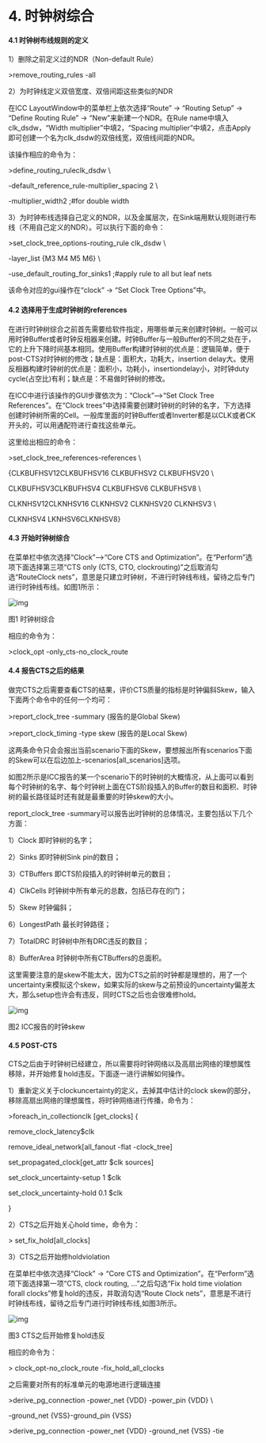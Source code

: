 # 4. 时钟树综合

####  4.1 时钟树布线规则的定义

1）删除之前定义过的NDR（Non-default Rule）

\>remove_routing_rules -all

2）为时钟线定义双倍宽度、双倍间距这些类似的NDR

在ICC LayoutWindow中的菜单栏上依次选择“Route” → “Routing Setup” → “Define Routing Rule” → “New”来新建一个NDR。在Rule name中填入clk_dsdw，“Width multiplier”中填2，“Spacing multiplier”中填2，点击Apply即可创建一个名为clk_dsdw的双倍线宽，双倍线间距的NDR。

该操作相应的命令为：

\>define_routing_ruleclk_dsdw \

-default_reference_rule-multiplier_spacing 2 \

-multiplier_width2 ;#for double width

3）为时钟布线选择自己定义的NDR，以及金属层次，在Sink端用默认规则进行布线（不用自己定义的NDR）。可以执行下面的命令：

\>set_clock_tree_options-routing_rule clk_dsdw \

-layer_list {M3 M4 M5 M6} \

-use_default_routing_for_sinks1 ;#apply rule to all but leaf nets

该命令对应的gui操作在“clock” → “Set Clock Tree Options”中。



#### 4.2 选择用于生成时钟树的references

在进行时钟树综合之前首先需要给软件指定，用哪些单元来创建时钟树。一般可以用时钟Buffer或者时钟反相器来创建。时钟Buffer与一般Buffer的不同之处在于，它的上升下降时间基本相同。使用Buffer构建时钟树的优点是：逻辑简单，便于post-CTS对时钟树的修改；缺点是：面积大，功耗大，insertion delay大。使用反相器构建时钟树的优点是：面积小，功耗小，insertiondelay小，对时钟duty cycle(占空比)有利；缺点是：不易做时钟树的修改。

在ICC中进行该操作的GUI步骤依次为：“Clock”⟶“Set Clock Tree References”。在“Clock trees”中选择需要创建时钟树的时钟的名字，下方选择创建时钟树所需的Cell。一般库里面的时钟Buffer或者Inverter都是以CLK或者CK开头的，可以用通配符进行查找这些单元。

这里给出相应的命令：

\>set_clock_tree_references-references \

{CLKBUFHSV12CLKBUFHSV16 CLKBUFHSV2 CLKBUFHSV20 \

CLKBUFHSV3CLKBUFHSV4 CLKBUFHSV6 CLKBUFHSV8 \

CLKNHSV12CLKNHSV16 CLKNHSV2 CLKNHSV20 CLKNHSV3 \

CLKNHSV4 LKNHSV6CLKNHSV8}

####  

#### 4.3 开始时钟树综合

在菜单栏中依次选择“Clock”⟶“Core CTS and Optimization”。在“Perform”选项下面选择第三项“CTS only (CTS, CTO, clockrouting)”之后取消勾选“RouteClock nets”，意思是只建立时钟树，不进行时钟线布线，留待之后专门进行时钟线布线。如图1所示：

![img](https://mmbiz.qpic.cn/mmbiz_png/jfiabYavVPtnS5XlAPaGU55LtVFC1WWtjZ9xcSurWwiaNtccuIMicPZtGgYxdvWbicsLtcQSysvsAIiby2t6h2Pq74w/640?wx_fmt=png&tp=webp&wxfrom=5&wx_lazy=1&wx_co=1)

图1 时钟树综合

相应的命令为：

\>clock_opt -only_cts-no_clock_route



#### 4.4 报告CTS之后的结果

做完CTS之后需要查看CTS的结果，评价CTS质量的指标是时钟偏斜Skew，输入下面两个命令中的任何一个均可：

\>report_clock_tree -summary (报告的是Global Skew)

\>report_clock_timing -type skew (报告的是Local Skew)

这两条命令只会会报出当前scenario下面的Skew，要想报出所有scenarios下面的Skew可以在后边加上-scenarios[all_scenarios]选项。

如图2所示是ICC报告的某一个scenario下的时钟树的大概情况，从上面可以看到每个时钟树的名字、每个时钟树上面在CTS阶段插入的Buffer的数目和面积、时钟树的最长路径延时还有就是最重要的时钟skew的大小。

report_clock_tree -summary可以报告出时钟树的总体情况，主要包括以下几个方面：

1）Clock 即时钟树的名字；

2）Sinks 即时钟树Sink pin的数目；

3）CTBuffers 即CTS阶段插入的时钟树单元的数目；

4）ClkCells 时钟树中所有单元的总数，包括已存在的门；

5）Skew  时钟偏斜；

6）LongestPath 最长时钟路径；

7）TotalDRC 时钟树中所有DRC违反的数目；

8）BufferArea 时钟树中所有CTBuffers的总面积。

这里需要注意的是skew不能太大，因为CTS之前的时钟都是理想的，用了一个uncertainty来模拟这个skew，如果实际的skew与之前预设的uncertainty偏差太大，那么setup也许会有违反，同时CTS之后也会很难修hold。

![img](https://mmbiz.qpic.cn/mmbiz_png/jfiabYavVPtnS5XlAPaGU55LtVFC1WWtj2lxAMBOkqXTGQZD2sjiaPvQH8Cyib1SuSLXsQJiboIsCiaUz7KicticE5YlQ/640?wx_fmt=png&tp=webp&wxfrom=5&wx_lazy=1&wx_co=1)

图2 ICC报告的时钟skew

####  

#### 4.5 POST-CTS

CTS之后由于时钟树已经建立，所以需要将时钟网络以及高扇出网络的理想属性移除，并开始修复hold违反。下面逐一进行讲解如何操作。

1）重新定义关于clockuncertainty的定义，去掉其中估计的clock skew的部分，移除高扇出网络的理想属性，将时钟网络进行传播，命令为：

\>foreach_in_collectionclk [get_clocks] {

remove_clock_latency$clk

remove_ideal_network[all_fanout -flat -clock_tree]

set_propagated_clock[get_attr $clk sources]

set_clock_uncertainty-setup 1 $clk

set_clock_uncertainty-hold 0.1 $clk

}

2）CTS之后开始关心hold time，命令为：

\> set_fix_hold[all_clocks]

3）CTS之后开始修holdviolation

在菜单栏中依次选择“Clock” → “Core CTS and Optimization”。在“Perform”选项下面选择第一项“CTS, clock routing, …”之后勾选“Fix hold time violation forall clocks”修复hold的违反，并取消勾选“Route Clock nets”，意思是不进行时钟线布线，留待之后专门进行时钟线布线,如图3所示。



![img](https://mmbiz.qpic.cn/mmbiz_png/jfiabYavVPtnS5XlAPaGU55LtVFC1WWtjLrtU4rEGeJGfc27P7TgLIqckPEplON42micwjEwktgo04YibRdI7ruTg/640?wx_fmt=png&tp=webp&wxfrom=5&wx_lazy=1&wx_co=1)

图3 CTS之后开始修复hold违反

相应的命令为：

\> clock_opt-no_clock_route -fix_hold_all_clocks

之后需要对所有的标准单元的电源地进行逻辑连接

\>derive_pg_connection -power_net {VDD} -power_pin {VDD} \

-ground_net {VSS}-ground_pin {VSS}

\>derive_pg_connection -power_net {VDD} -ground_net {VSS} -tie